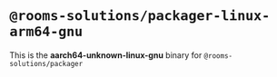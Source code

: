 # `@rooms-solutions/packager-linux-arm64-gnu`

This is the **aarch64-unknown-linux-gnu** binary for `@rooms-solutions/packager`
